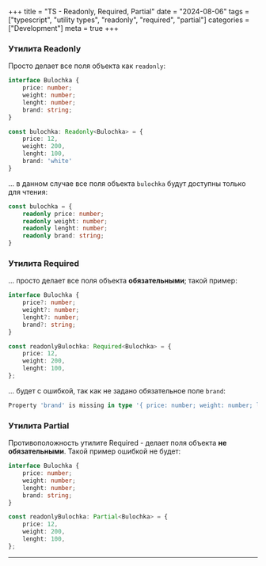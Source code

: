 +++
title = "TS - Readonly, Required, Partial"
date = "2024-08-06"
tags = ["typescript", "utility types", "readonly", "required", "partial"]
categories = ["Development"]
meta = true
+++

### Утилита Readonly

Просто делает все поля объекта как `readonly`:

```typescript
interface Bulochka {
    price: number;
    weight: number;
    lenght: number;
    brand: string;
}

const bulochka: Readonly<Bulochka> = {
    price: 12,
    weight: 200,
    lenght: 100,
    brand: 'white'
}
```

... в данном случае все поля объекта `bulochka` будут доступны только для чтения:

```typescript
const bulochka = {
    readonly price: number;
    readonly weight: number;
    readonly lenght: number;
    readonly brand: string;
}
```

### Утилита Required

... просто делает все поля объекта **обязательными**; такой пример:

```typescript
interface Bulochka {
    price?: number;
    weight?: number;
    lenght?: number;
    brand?: string;
}

const readonlyBulochka: Required<Bulochka> = {
    price: 12,
    weight: 200,
    lenght: 100,
};
```

... будет с ошибкой, так как не задано обязательное поле `brand`:

```typescript
Property 'brand' is missing in type '{ price: number; weight: number; lenght: number; }' but required in type 'Required<Bulochka>'.
```

###  Утилита Partial

Противоположность утилите Required - делает поля объекта **не обязательными**. Такой пример ошибкой не будет:

```typescript
interface Bulochka {
    price: number;
    weight: number;
    lenght: number;
    brand: string;
}

const readonlyBulochka: Partial<Bulochka> = {
    price: 12,
    weight: 200,
    lenght: 100,
};
```

***